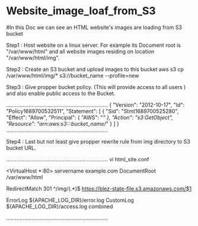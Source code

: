 # Website_image_loaf_from_S3
#In this Doc we can see an HTML website's images are loading from S3 bucket

Step1 : Host website on a linux server.
For example its Document root is "/var/www/html" and all website images residing on location "/var/www/html/img".

Step2 : Create an S3 bucket and upload images to this bucket 
aws s3 cp /var/www/html/img/*  s3://bucket_name  --profile=new

Step3 : Give propper bucket policy. (This will provide access to all users ) and also enable public access to the Bucket.

....................................................................
{
    "Version": "2012-10-17",
    "Id": "Policy1689700532511",
    "Statement": [
        {
            "Sid": "Stmt1689700525280",
            "Effect": "Allow",
            "Principal": {
                "AWS": "*"
            },
            "Action": "s3:GetObject",
            "Resource": "arn:aws:s3:::bucket_name/*"
        }
    ]
}
....................................................................


Step4 : Last but not least give propper rewrite rule from img directory to S3 bucket URL.

....................................................................
vi html_site.conf

<VirtualHost *:80>
servername example.com
DocumentRoot /var/www/html

RedirectMatch 301 ^/img/(.*)$ https://blez-state-file.s3.amazonaws.com/$1

ErrorLog ${APACHE_LOG_DIR}/error.log
CustomLog ${APACHE_LOG_DIR}/access.log combined
</VirtualHost>

....................................................................
